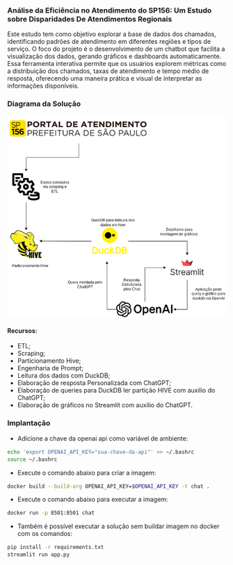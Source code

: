 ### Análise da Eficiência no Atendimento do SP156: Um Estudo sobre Disparidades De Atendimentos Regionais

Este estudo tem como objetivo explorar a base de dados dos chamados, identificando padrões de atendimento em diferentes regiões e tipos de serviço. O foco do projeto é o desenvolvimento de um chatbot que facilita a visualização dos dados, gerando gráficos e dashboards automaticamente. Essa ferramenta interativa permite que os usuários explorem métricas como a distribuição dos chamados, taxas de atendimento e tempo médio de resposta, oferecendo uma maneira prática e visual de interpretar as informações disponíveis.


### Diagrama da Solução
![](misc/Diagrama.png)

#### Recursos:
- ETL;
- Scraping;
- Particionamento Hive;
- Engenharia de Prompt;
- Leitura dos dados com DuckDB;
- Elaboração de resposta Personalizada com ChatGPT;
- Elaboração de queries para DuckDB ler partição HIVE com auxilio do ChatGPT;
- Elaboração de gráficos no Streamlit com auxilio do ChatGPT.

### Implantação
- Adicione a chave da openai api como variável de ambiente:
```bash
echo 'export OPENAI_API_KEY="sua-chave-da-api"' >> ~/.bashrc
source ~/.bashrc

```
- Execute o comando abaixo para criar a imagem:
```bash
docker build --build-arg OPENAI_API_KEY=$OPENAI_API_KEY -t chat .
```
- Execute o comando abaixo para executar a imagem:
```bash
docker run -p 8501:8501 chat
```
- Também é possível executar a solução sem buildar imagem no docker com os comandos:
```bash
pip install -r requirements.txt
streamlit run app.py
```
